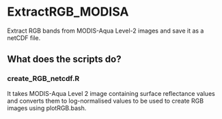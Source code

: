 # ExtractRGB_MODISA
Extract RGB bands from MODIS-Aqua Level-2 images and save it as a netCDF file.

## What does the scripts do?
### create_RGB_netcdf.R
It takes MODIS-Aqua Level 2 image containing surface reflectance values and converts them to log-normalised values to be used to create RGB images using plotRGB.bash.
